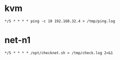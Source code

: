 # kvm
```
*/5 * * * * ping -c 10 192.168.32.4 > /tmp/ping.log
```

# net-n1
```
*/5 * * * * /opt/checknet.sh > /tmp/check.log 2>&1
```
